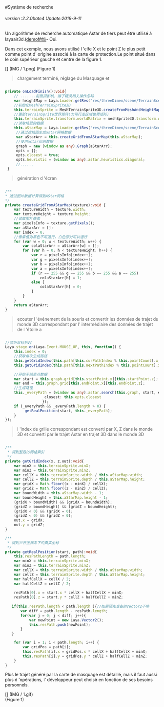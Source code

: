 #Système de recherche

###### *version :2.2.0bate4   Update:2019-9-11*

Un algorithme de recherche automatique Astar de tiers peut être utilisé à layaair3d.([demo地址](https://layaair2.ldc2.layabox.com/demo2/?language=ch&category=3d&group=Advance&name=AStarFindPath)- Oui.

Dans cet exemple, nous avons utilisé l 'elfe X et le point Z le plus petit comme point d' origine associé à la carte de protection.Le point situé dans le coin supérieur gauche et centre de la figure 1.

[] (IMG / 1.png) (Figure 1) <br >

> chargement terminé, réglage du Masquage et


```typescript

private onLoadFinish():void{
    // .......前面摄影机，猴子精灵相关操作忽略
 	var heightMap = Laya.Loader.getRes("res/threeDimen/scene/TerrainScene/Assets/HeightMap.png");
    //初始化MeshTerrainSprite3D
    this.terrainSprite = MeshTerrainSprite3D.createFromMeshAndHeightMap(meshSprite3D.meshFilter.sharedMesh as Mesh, heightMap, 6.574996471405029, 10.000000953674316);
    //更新terrainSprite世界矩阵(为可行走区域世界矩阵)
    this.terrainSprite.transform.worldMatrix = meshSprite3D.transform.worldMatrix;
    //读取墙壁的数据
    this.aStarMap = Laya.Loader.getRes("res/threeDimen/scene/TerrainScene/Assets/AStarMap.png");
     //通过遮挡图生成astar网格数据
     var aStarArr = this.createGridFromAStarMap(this.aStarMap);
     //使用astar组织数据
     graph = new (window as any).Graph(aStarArr);
     opts = {};
     opts.closest = true;
     opts.heuristic = (window as any).astar.heuristics.diagonal;
     //......
 }
```


> génération d 'écran


```typescript

/**
* 通过图片数据计算得到AStar网格
*/
private createGridFromAStarMap(texture):void {
    var textureWidth = texture.width;
    var textureHeight = texture.height;
    //读取图片像素
    var pixelsInfo = texture.getPixels();
    var aStarArr = [];
    var index = 0;
    //像素值为黑色不可通行，白色部分可以通行
    for (var w = 0; w < textureWidth; w++) {
        var colaStarArr = aStarArr[w] = [];
        for (var h = 0; h < textureHeight; h++) {
            var r = pixelsInfo[index++];
            var g = pixelsInfo[index++];
            var b = pixelsInfo[index++];
            var a = pixelsInfo[index++];
            if (r == 255 && g == 255 && b == 255 && a == 255)
                colaStarArr[h] = 1;
            else {
                colaStarArr[h] = 0;
            }
        }
    }
	return aStarArr;
}
```



> ecouter l 'événement de la souris et convertir les données de trajet du monde 3D correspondant par l' intermédiaire des données de trajet de l 'étoile a


```typescript

//监听鼠标抬起
Laya.stage.on(Laya.Event.MOUSE_UP, this, function() {
    this.index = 0;
    //获取每次生成路径
    this.getGridIndex(this.path[this.curPathIndex % this.pointCount].x, this.path[this.curPathIndex++ % this.pointCount].z, this.startPoint);
    this.getGridIndex(this.path[this.nextPathIndex % this.pointCount].x,this.path[this.nextPathIndex++ % this.pointCount].z, this.endPoint);
			
    //开始于结束点数据
    var start = this.graph.grid[this.startPoint.x][this.startPoint.z];
    var end = this.graph.grid[this.endPoint.x][this.endPoint.z];
    //生成路径
    this._everyPath = (window as any).astar.search(this.graph, start, end, {
                  closest: this.opts.closest
                 });
    if (_everyPath && _everyPath.length > 0) {
         getRealPosition(start, this._everyPath);
    }
});
```

> l 'index de grille correspondant est converti par X, Z dans le monde 3D et converti par le trajet Astar en trajet 3D dans le monde 3D


```typescript

/**
 * 得到整数的网格索引
 */
private getGridIndex(x, z,out):void{
    var minX = this.terrainSprite.minX;
    var minZ = this.terrainSprite.minZ;
    var cellX = this.terrainSprite.width / this.aStarMap.width;
    var cellZ = this.terrainSprite.depth / this.aStarMap.height;
    var gridX = Math.floor((x - minX) / cellX);
    var gridZ = Math.floor((z - minZ) / cellZ);
    var boundWidth = this.aStarMap.width - 1;
    var boundHeight = this.aStarMap.height - 1;
    (gridX > boundWidth) && (gridX = boundWidth);
    (gridZ > boundHeight) && (gridZ = boundHeight);
    (gridX < 0) && (gridX = 0);
    (gridZ < 0) && (gridZ = 0);
   	out.x = gridX;
	out.y = gridZ;
}

/**
 * 得到世界坐标系下的真实坐标
 */
private getRealPosition(start, path):void{
    this.resPathLength = path.length;
    var minX = this.terrainSprite.minX;
    var minZ = this.terrainSprite.minZ;
    var cellX = this.terrainSprite.width / this.aStarMap.width;
    var cellZ = this.terrainSprite.depth / this.aStarMap.height;
    var halfCellX = cellX / 2;
    var halfCellZ = cellZ / 2;
    
    resPath[0].x = start.x * cellX + halfCellX + minX;
    resPath[0].z = start.y * cellZ + halfCellZ + minZ;
    
   if(this.resPath.length < path.length ){//如果预先准备的Vector2不够
       var diff = path.length - resPath.length;
       for(var j = 0; j < diff; j++){
           var newPoint = new Laya.Vector2();
           this.resPath.push(newPoint);
       }
   }

    for (var i = 1; i < path.length; i++) {
        var gridPos = path[i];
        this.resPath[i].x = gridPos.x * cellX + halfCellX + minX;
        this.resPath[i].y = gridPos.y * cellZ + halfCellZ + minZ;
    }
}
```


Plus le trajet généré par la carte de masquage est détaillé, mais il faut aussi plus d 'opérations, l' développeur peut choisir en fonction de ses besoins personnels.


[] (IMG / 1.gif) <br > (Figure 1)

